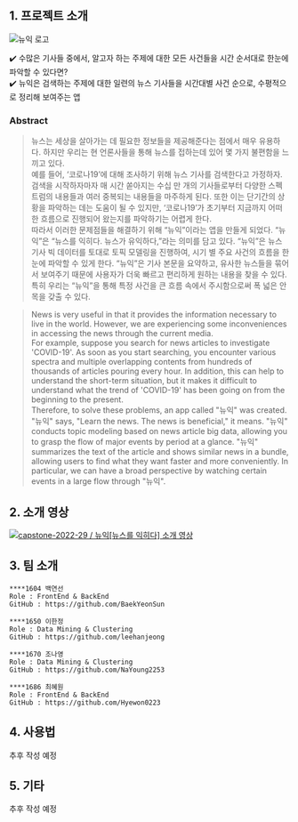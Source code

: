 ## 1. 프로젝트 소개
![뉴익 로고](https://user-images.githubusercontent.com/55417591/161069626-50a79398-abd8-47d5-9a57-e7b91a5a83b0.jpeg)

✔️ 수많은 기사들 중에서, 알고자 하는 주제에 대한 모든 사건들을 시간 순서대로 한눈에 파악할 수 있다면?  
✔️ 뉴익은 검색하는 주제에 대한 일련의 뉴스 기사들을 시간대별 사건 순으로, 수평적으로 정리해 보여주는 앱

### Abstract
>  뉴스는 세상을 살아가는 데 필요한 정보들을 제공해준다는 점에서 매우 유용하다. 하지만 우리는 현 언론사들을 통해 뉴스를 접하는데 있어 몇 가지 불편함을 느끼고 있다.  
>  예를 들어, ‘코로나19’에 대해 조사하기 위해 뉴스 기사를 검색한다고 가정하자. 검색을 시작하자마자 매 시간 쏟아지는 수십 만 개의 기사들로부터 다양한 스펙트럼의 내용들과 여러 중복되는 내용들을 마주하게 된다. 또한 이는 단기간의 상황을 파악하는 데는 도움이 될 수 있지만, ‘코로나19’가 초기부터 지금까지 어떠한 흐름으로 진행되어 왔는지를 파악하기는 어렵게 한다.  
>  따라서 이러한 문제점들을 해결하기 위해 “뉴익”이라는 앱을 만들게 되었다. “뉴익”은 “뉴스를 익히다. 뉴스가 유익하다,”라는 의미를 담고 있다. “뉴익”은 뉴스 기사 빅 데이터를 토대로 토픽 모델링을 진행하여, 시기 별 주요 사건의 흐름을 한눈에 파악할 수 있게 한다. “뉴익”은 기사 본문을 요약하고, 유사한 뉴스들을 묶어서 보여주기 때문에 사용자가 더욱 빠르고 편리하게 원하는 내용을 찾을 수 있다. 특히 우리는 “뉴익”을 통해 특정 사건을 큰 흐름 속에서 주시함으로써 폭 넓은 안목을 갖출 수 있다.

> News is very useful in that it provides the information necessary to live in the world. However, we are experiencing some inconveniences in accessing the news through the current media.  
> For example, suppose you search for news articles to investigate 'COVID-19'. As soon as you start searching, you encounter various spectra and multiple overlapping contents from hundreds of thousands of articles pouring every hour. In addition, this can help to understand the short-term situation, but it makes it difficult to understand what the trend of 'COVID-19' has been going on from the beginning to the present.  
> Therefore, to solve these problems, an app called "뉴익" was created. "뉴익" says, "Learn the news. The news is beneficial," it means. "뉴익" conducts topic modeling based on news article big data, allowing you to grasp the flow of major events by period at a glance. "뉴익" summarizes the text of the article and shows similar news in a bundle, allowing users to find what they want faster and more conveniently. In particular, we can have a broad perspective by watching certain events in a large flow through "뉴익".

## 2. 소개 영상
[![capstone-2022-29 / 뉴익[뉴스를 익히다] 소개 영상](https://user-images.githubusercontent.com/55418359/161452259-61e5afb4-23f8-4b20-b290-d81b9470706b.jpeg)](https://youtu.be/TEmlbx04ibs "capstone-2022-29 / 뉴익[뉴스를 익히다] 소개 영상")

## 3. 팀 소개
```
****1604 백연선
Role : FrontEnd & BackEnd
GitHub : https://github.com/BaekYeonSun
```
```
****1650 이한정
Role : Data Mining & Clustering
GitHub : https://github.com/leehanjeong
```
```
****1670 조나영
Role : Data Mining & Clustering
GitHub : https://github.com/NaYoung2253
```
```
****1686 최혜원
Role : FrontEnd & BackEnd
GitHub : https://github.com/Hyewon0223
```
## 4. 사용법

추후 작성 예정

## 5. 기타

추후 작성 예정
